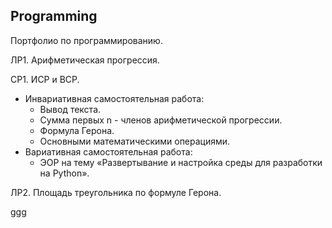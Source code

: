 ## Programming

Портфолио по программированию.

ЛР1. Арифметическая прогрессия.

СР1. ИСР и ВСР.
  - Инвариативная самостоятельная работа:
    - Вывод текста.
    - Сумма первых n - членов арифметической прогрессии.
    - Формула Герона.
    - Основными математическими операциями.
  - Вариативная самостоятельная работа:
    - ЭОР на тему «Развертывание и настройка среды для разработки на Python».
    
ЛР2. Площадь треугольника по формуле Герона.

<a href = "index.html">ggg</a>
